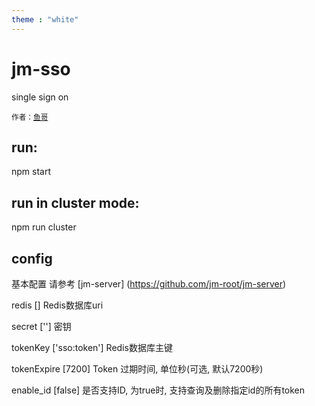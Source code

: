 ```yaml
---
theme : "white"
---
```


# jm-sso

single sign on

<small>作者：[鱼哥](https://github.com/jammacn)</small>


## run:

npm start

## run in cluster mode:

npm run cluster

## config

基本配置 请参考 [jm-server] (https://github.com/jm-root/jm-server)

redis [] Redis数据库uri

secret [''] 密钥

tokenKey ['sso:token'] Redis数据库主键

tokenExpire [7200] Token 过期时间, 单位秒(可选, 默认7200秒)

enable_id [false] 是否支持ID, 为true时, 支持查询及删除指定id的所有token
